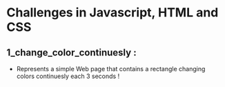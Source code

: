 # Challenges in Javascript, HTML and CSS


## 1_change_color_continuesly :
* Represents a simple Web page that contains a rectangle changing colors continuesly each 3 seconds !



